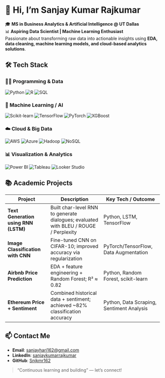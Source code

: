 # 👋 Hi, I’m Sanjay Kumar Rajkumar

🎓 **MS in Business Analytics & Artificial Intelligence @ UT Dallas**  
📊 **Aspiring Data Scientist | Machine Learning Enthusiast**  
Passionate about transforming raw data into actionable insights using **EDA, data cleaning, machine learning models, and cloud-based analytics solutions**.  



## 🛠 Tech Stack

### 👨‍💻 Programming & Data
![Python](https://img.shields.io/badge/Python-3776AB?style=for-the-badge&logo=python&logoColor=white)
![R](https://img.shields.io/badge/R-276DC3?style=for-the-badge&logo=r&logoColor=white)
![SQL](https://img.shields.io/badge/SQL-003B57?style=for-the-badge&logo=sqlite&logoColor=white)

### 🤖 Machine Learning / AI
![Scikit-learn](https://img.shields.io/badge/Scikit--learn-F7931E?style=for-the-badge&logo=scikit-learn&logoColor=white)
![TensorFlow](https://img.shields.io/badge/TensorFlow-FF6F00?style=for-the-badge&logo=tensorflow&logoColor=white)
![PyTorch](https://img.shields.io/badge/PyTorch-EE4C2C?style=for-the-badge&logo=pytorch&logoColor=white)
![XGBoost](https://img.shields.io/badge/XGBoost-008000?style=for-the-badge)

### ☁️ Cloud & Big Data
![AWS](https://img.shields.io/badge/AWS-232F3E?style=for-the-badge&logo=amazon-aws&logoColor=white)
![Azure](https://img.shields.io/badge/Azure-0078D4?style=for-the-badge&logo=microsoft-azure&logoColor=white)
![Hadoop](https://img.shields.io/badge/Hadoop-66CCFF?style=for-the-badge&logo=apachehadoop&logoColor=black)
![NoSQL](https://img.shields.io/badge/NoSQL-000000?style=for-the-badge&logo=mongodb&logoColor=white)

### 📊 Visualization & Analytics
![Power BI](https://img.shields.io/badge/Power_BI-F2C811?style=for-the-badge&logo=powerbi&logoColor=black)
![Tableau](https://img.shields.io/badge/Tableau-E97627?style=for-the-badge&logo=tableau&logoColor=white)
![Looker Studio](https://img.shields.io/badge/Looker_Studio-4285F4?style=for-the-badge&logo=google&logoColor=white)



## 📚 Academic Projects

| Project | Description | Key Tech / Outcome |
|---|---|---|
| **Text Generation using RNN (LSTM)** | Built char-level RNN to generate dialogues; evaluated with BLEU / ROUGE / Perplexity | Python, LSTM, TensorFlow |
| **Image Classification with CNN** | Fine-tuned CNN on CIFAR-10; improved accuracy via regularization | PyTorch/TensorFlow, Data Augmentation |
| **Airbnb Price Prediction** | EDA + feature engineering + Random Forest; R² ≈ 0.82 | Python, Random Forest, scikit-learn |
| **Ethereum Price + Sentiment** | Combined historical data + sentiment; achieved ~82% classification accuracy | Python, Data Scraping, Sentiment Analysis |



## 📫 Contact Me

- **Email**: sanjayhari162@gmail.com  
- **LinkedIn**: [sanjaykumarrajkumar](https://www.linkedin.com/in/sanjaykumarrajkumar/)  
- **GitHub**: [Snjkmr162](https://github.com/Snjkmr162)



> “Continuous learning and building” — let’s connect!



